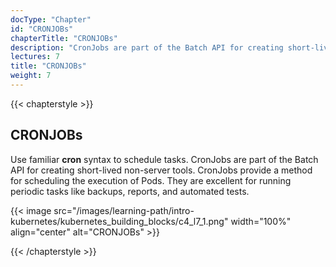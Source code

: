```yaml
---
docType: "Chapter"
id: "CRONJOBs"
chapterTitle: "CRONJOBs"
description: "CronJobs are part of the Batch API for creating short-lived non-server tools. They provide a method for scheduling the execution of Pods, making them excellent for running periodic tasks like backups, reports, and automated tests."
lectures: 7
title: "CRONJOBs"
weight: 7
---
```

{{< chapterstyle >}}

<h2 class="chapter-sub-heading">CRONJOBs</h2>

Use familiar **cron** syntax to schedule tasks. CronJobs are part of the Batch API for creating short-lived non-server tools. CronJobs provide a method for scheduling the execution of Pods. They are excellent for running periodic tasks like backups, reports, and automated tests.

{{< image src="/images/learning-path/intro-kubernetes/kubernetes_building_blocks/c4_l7_1.png" width="100%" align="center" alt="CRONJOBs" >}}

{{< /chapterstyle >}}